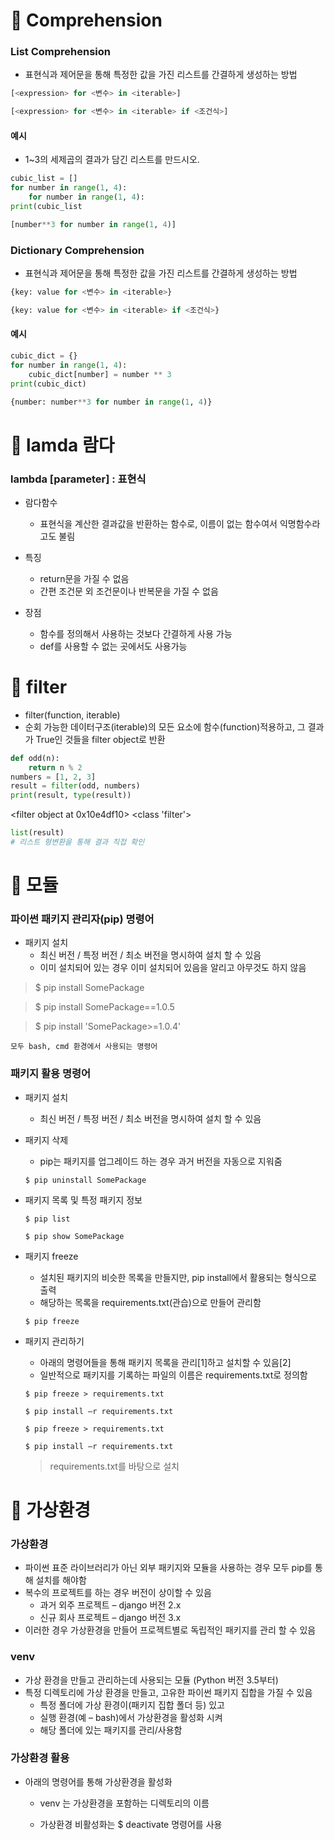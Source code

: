 # 📌 Comprehension

### List Comprehension
- 표현식과 제어문을 통해 특정한 값을 가진 리스트를 간결하게 생성하는 방법
``` python
[<expression> for <변수> in <iterable>]

[<expression> for <변수> in <iterable> if <조건식>]
```

#### 예시
- 1~3의 세제곱의 결과가 담긴 리스트를 만드시오.
``` python
cubic_list = []
for number in range(1, 4):
    for number in range(1, 4):
print(cubic_list
```

``` python
[number**3 for number in range(1, 4)]
```

### Dictionary Comprehension
-   표현식과 제어문을 통해 특정한 값을 가진 리스트를 간결하게 생성하는 방법

``` python
{key: value for <변수> in <iterable>}
```
``` python
{key: value for <변수> in <iterable> if <조건식>}
```

#### 예시
``` python
cubic_dict = {}
for number in range(1, 4):
    cubic_dict[number] = number ** 3
print(cubic_dict)
```

``` python
{number: number**3 for number in range(1, 4)}
```

# 📌 lamda 람다 
### lambda [parameter] : 표현식

- 람다함수
    - 표현식을 계산한 결과값을 반환하는 함수로, 이름이 없는 함수여서 익명함수라고도 불림

- 특징
    - return문을 가질 수 없음
    - 간편 조건문 외 조건문이나 반복문을 가질 수 없음

- 장점
    - 함수를 정의해서 사용하는 것보다 간결하게 사용 가능
    - def를 사용할 수 없는 곳에서도 사용가능

# 📌 filter
- filter(function, iterable)
- 순회 가능한 데이터구조(iterable)의 모든 요소에 함수(function)적용하고, 그 결과가   True인 것들을 filter object로 반환

``` python
def odd(n):
    return n % 2
numbers = [1, 2, 3]
result = filter(odd, numbers)
print(result, type(result))
```
<filter object at 0x10e4df10> <class 'filter'>
``` python
list(result) 
# 리스트 형변환을 통해 결과 직접 확인
```

# 📌 모듈
### 파이썬 패키지 관리자(pip) 명령어
- 패키지 설치
    - 최신 버전 / 특정 버전 / 최소 버전을 명시하여 설치 할 수 있음
    - 이미 설치되어 있는 경우 이미 설치되어 있음을 알리고 아무것도 하지 않음

> $ pip install SomePackage

> $ pip install SomePackage==1.0.5

> $ pip install 'SomePackage>=1.0.4'

`` 모두 bash, cmd 환경에서 사용되는 명령어 ``

### 패키지 활용 명령어
- 패키지 설치
    - 최신 버전 / 특정 버전 / 최소 버전을 명시하여 설치 할 수 있음

- 패키지 삭제
    - pip는 패키지를 업그레이드 하는 경우 과거 버전을 자동으로 지워줌

    `` $ pip uninstall SomePackage ``

- 패키지 목록 및 특정 패키지 정보


    `` $ pip list ``

    `` $ pip show SomePackage ``

- 패키지 freeze
    - 설치된 패키지의 비슷한 목록을 만들지만, pip install에서 활용되는 형식으로 출력
    - 해당하는 목록을 requirements.txt(관습)으로 만들어 관리함

    `` $ pip freeze ``

- 패키지 관리하기
    - 아래의 명령어들을 통해 패키지 목록을 관리[1]하고 설치할 수 있음[2]
    - 일반적으로 패키지를 기록하는 파일의 이름은 requirements.txt로 정의함

    `` $ pip freeze > requirements.txt ``

    `` $ pip install –r requirements.txt ``

    `` $ pip freeze > requirements.txt ``

    `` $ pip install –r requirements.txt ``
    
    > requirements.txt를 바탕으로 설치


# 📌 가상환경
### 가상환경
- 파이썬 표준 라이브러리가 아닌 외부 패키지와 모듈을 사용하는 경우 모두 pip를 통해 설치를 해야함
- 복수의 프로젝트를 하는 경우 버전이 상이할 수 있음
    - 과거 외주 프로젝트 – django 버전 2.x
    - 신규 회사 프로젝트 – django 버전 3.x
- 이러한 경우 가상환경을 만들어 프로젝트별로 독립적인 패키지를 관리 할 수 있음

### venv
- 가상 환경을 만들고 관리하는데 사용되는 모듈 (Python 버전 3.5부터)
- 특정 디렉토리에 가상 환경을 만들고, 고유한 파이썬 패키지 집합을 가질 수 있음
    - 특정 폴더에 가상 환경이(패키지 집합 폴더 등) 있고
    - 실행 환경(예 – bash)에서 가상환경을 활성화 시켜
    - 해당 폴더에 있는 패키지를 관리/사용함

### 가상환경 활용
- 아래의 명령어를 통해 가상환경을 활성화
    - venv 는 가상환경을 포함하는 디렉토리의 이름
    
    - 가상환경 비활성화는 $ deactivate 명령어를 사용












